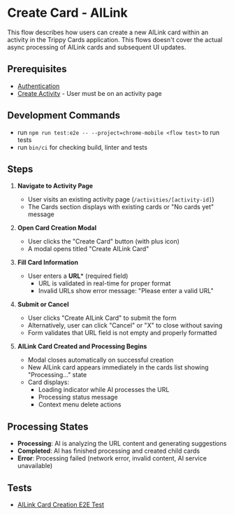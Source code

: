 # Create Card - AILink

This flow describes how users can create a new AILink card within an activity in the Trippy Cards application. This flows doesn't cover the actual async processing of AILink cards and subsequent UI updates.

## Prerequisites

- [Authentication](authentication.md)
- [Create Activity](create-activity.md) - User must be on an activity page

## Development Commands

- run `npm run test:e2e -- --project=chrome-mobile <flow test>` to run tests
- run `bin/ci` for checking build, linter and tests

## Steps

1. **Navigate to Activity Page**
   - User visits an existing activity page (`/activities/[activity-id]`)
   - The Cards section displays with existing cards or "No cards yet" message

2. **Open Card Creation Modal**
   - User clicks the "Create Card" button (with plus icon)
   - A modal opens titled "Create AILink Card"

3. **Fill Card Information**
   - User enters a **URL*** (required field)
     - URL is validated in real-time for proper format
     - Invalid URLs show error message: "Please enter a valid URL"

4. **Submit or Cancel**
   - User clicks "Create AILink Card" to submit the form
   - Alternatively, user can click "Cancel" or "X" to close without saving
   - Form validates that URL field is not empty and properly formatted

5. **AILink Card Created and Processing Begins**
   - Modal closes automatically on successful creation
   - New AILink card appears immediately in the cards list showing "Processing..." state
   - Card displays:
     - Loading indicator while AI processes the URL
     - Processing status message
     - Context menu delete actions

## Processing States

- **Processing**: AI is analyzing the URL content and generating suggestions
- **Completed**: AI has finished processing and created child cards
- **Error**: Processing failed (network error, invalid content, AI service unavailable)

## Tests

- [AILink Card Creation E2E Test](../../tests/flows/card-ailink-creation.spec.ts)